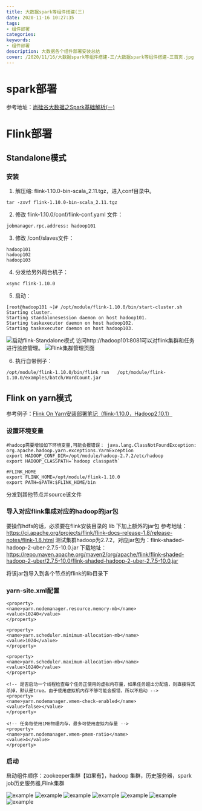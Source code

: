 ```yaml
---
title: 大数据spark等组件搭建(三)
date: 2020-11-16 10:27:35
tags:
- 组件部署
categories:
keywords:
- 组件部署
description: 大数据各个组件部署安装总结
cover: /2020/11/16/大数据spark等组件搭建-三/大数据spark等组件搭建-三首页.jpg
---
```


# spark部署
参考地址：[尚硅谷大数据之Spark基础解析(一)](https://cxquang.github.io/myblog/2020/08/08/%E5%B0%9A%E7%A1%85%E8%B0%B7%E5%A4%A7%E6%95%B0%E6%8D%AE%E4%B9%8BSpark%E5%9F%BA%E7%A1%80%E8%A7%A3%E6%9E%90-%E4%B8%80/)

# Flink部署
## Standalone模式
### 安装
1. 解压缩: flink-1.10.0-bin-scala_2.11.tgz，进入conf目录中。
```shell
tar -zxvf flink-1.10.0-bin-scala_2.11.tgz
```
2. 修改 flink-1.10.0/conf/flink-conf.yaml 文件：
```shell
jobmanager.rpc.address: hadoop101
```

3. 修改 /conf/slaves文件：
```shell
hadoop101
hadoop102
hadoop103
```

4. 分发给另外两台机子：
```shell
xsync flink-1.10.0
```
5. 启动：
```shell
[root@hadoop101 ~]# /opt/module/flink-1.10.0/bin/start-cluster.sh 
Starting cluster.
Starting standalonesession daemon on host hadoop101.
Starting taskexecutor daemon on host hadoop102.
Starting taskexecutor daemon on host hadoop103.
```
![启动flink-Standalone模式](1、启动flink-Standalone模式.png)
访问http://hadoop101:8081可以对flink集群和任务进行监控管理。
![Flink集群管理页面](2、Flink集群管理页面.png)

6. 执行自带例子：
```shell
/opt/module/flink-1.10.0/bin/flink run   /opt/module/flink-1.10.0/examples/batch/WordCount.jar
```

## Flink on yarn模式
参考例子：[Flink On Yarn安装部署笔记（flink-1.10.0，Hadoop2.10.1）](https://www.cnblogs.com/quchunhui/p/12463455.html)
### 设置环境变量
```shell /etc/profile
#hadoop需要增加如下环境变量,可能会报错误： java.lang.ClassNotFoundException: org.apache.hadoop.yarn.exceptions.YarnException
export HADOOP_CONF_DIR=/opt/module/hadoop-2.7.2/etc/hadoop
export HADOOP_CLASSPATH=`hadoop classpath`

#FLINK_HOME
export FLINK_HOME=/opt/module/flink-1.10.0
export PATH=$PATH:$FLINK_HOME/bin
```
分发到其他节点并source该文件

### 导入对应flink集成对应的hadoop的jar包
要操作hdfs的话，必须要在flink安装目录的 lib 下加上额外的jar包
参考地址：https://ci.apache.org/projects/flink/flink-docs-release-1.8/release-notes/flink-1.8.html
测试集群hadoop为2.7.2，对应jar包为：flink-shaded-hadoop-2-uber-2.7.5-10.0.jar
下载地址：https://repo.maven.apache.org/maven2/org/apache/flink/flink-shaded-hadoop-2-uber/2.7.5-10.0/flink-shaded-hadoop-2-uber-2.7.5-10.0.jar

将该jar包导入到各个节点的flink的lib目录下

### yarn-site.xml配置
```shell  增加配置
<property>
<name>yarn.nodemanager.resource.memory-mb</name>
<value>10240</value>
</property>

<property>
<name>yarn.scheduler.minimum-allocation-mb</name>
<value>1024</value>
</property>

<property>
<name>yarn.scheduler.maximum-allocation-mb</name>
<value>10240</value>
</property>

<!-- 是否启动一个线程检查每个任务正使用的虚拟内存量，如果任务超出分配值，则直接将其杀掉，默认是true。由于使用虚拟机内存不够可能会报错，所以不启动 -->
<property>
<name>yarn.nodemanager.vmem-check-enabled</name>
<value>false></value>
</property>

<!-- 任务每使用1MB物理内存，最多可使用虚拟内存量 -->
<property>
<name>yarn.nodemanager.vmem-pmem-ratio</name>
<value>4</value>
</property>

```

### 启动
启动组件顺序：zookeeper集群【如果有】，hadoop 集群，历史服务器，spark job历史服务器,Flink集群




![example](example.png)
![example](example.png)
![example](example.png)
![example](example.png)
![example](example.png)
![example](example.png)
![example](example.png)
